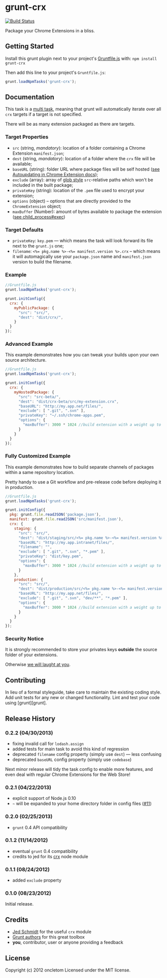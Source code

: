# grunt-crx

[![Build Status](https://secure.travis-ci.org/oncletom/grunt-crx.png?branch=master)](http://travis-ci.org/oncletom/grunt-crx)

Package your Chrome Extensions in a bliss.

## Getting Started
Install this grunt plugin next to your project's [Gruntfile.js](https://github.com/gruntjs/grunt/wiki/Getting-started) with: `npm install grunt-crx`

Then add this line to your project's `Gruntfile.js`:

```javascript
grunt.loadNpmTasks('grunt-crx');
```

## Documentation

This task is a [multi task](https://github.com/gruntjs/grunt/wiki/Creating-tasks), meaning that grunt will automatically iterate over all `crx` targets if a target is not specified.

There will be as many extension packaged as there are targets.

### Target Properties

* `src` (string, _mandatory_): location of a folder containing a Chrome Extension `manifest.json`;
* `dest` (string, _mandatory_): location of a folder where the `crx` file will be available;
* `baseURL` (string): folder URL where package files will be self hosted ([see Autoupdating in Chrome Extension docs](http://developer.chrome.com/extensions/autoupdate.html));
* `exclude` (array): array of [glob style](http://gruntjs.com/api/grunt.file#globbing-patterns) `src`-relative paths which won't be included in the built package;
* `privateKey` (string): location of the `.pem` file used to encrypt your extension;
* `options` (object) – options that are directly provided to the `ChromeExtension` object;
 * `maxBuffer` (Number): amount of bytes available to package the extension ([see child_process#exec](http://nodejs.org/docs/latest/api/child_process.html#child_process_child_process_exec_command_options_callback))

### Target Defaults

* `privateKey`: `key.pem` — which means the task will look forward its file next to the `grunt.js` one;
* `filename`: `<%= pkg.name %>-<%= manifest.version %>.crx` – which means it will automagically use your `package.json` name and `manifest.json` version to build the filename.

### Example

```javascript
//Gruntfile.js
grunt.loadNpmTasks('grunt-crx');

grunt.initConfig({
  crx: {
    myPublicPackage: {
      "src": "src/",
      "dest": "dist/crx/",
    }
  }
});
```

### Advanced Example

This example demonstrates how you can tweak your builds upon your own
source architecture.

```javascript
//Gruntfile.js
grunt.loadNpmTasks('grunt-crx');

grunt.initConfig({
  crx: {
    myHostedPackage: {
      "src": "src-beta/",
      "dest": "dist/crx-beta/src/my-extension.crx",
      "baseURL": "http://my.app.net/files/",
      "exclude": [ ".git", ".svn" ],
      "privateKey": "~/.ssh/chrome-apps.pem",
      "options": {
        "maxBuffer": 3000 * 1024 //build extension with a weight up to 3MB
      }
    }
  }
});
```

### Fully Customized Example

This example demonstrates how to build separate channels of packages
within a same repository location.

Pretty handy to use a Git workflow and pre-release code before deploying it
in production.

```javascript
//Gruntfile.js
grunt.loadNpmTasks('grunt-crx');

grunt.initConfig({
  pkg: grunt.file.readJSON('package.json'),
  manifest: grunt.file.readJSON('src/manifest.json'),
  crx: {
    staging: {
      "src": "src/",
      "dest": "dist/staging/src/<%= pkg.name %>-<%= manifest.version %>-dev.crx",
      "baseURL": "http://my.app.intranet/files/",
      "filename": "",
      "exclude": [ ".git", ".svn", "*.pem" ],
      "privateKey": "dist/key.pem",
      "options": {
        "maxBuffer": 3000 * 1024 //build extension with a weight up to 3MB
      }
    },
    production: {
      "src": "src/",
      "dest": "dist/production/src/<%= pkg.name %>-<%= manifest.version %>-dev.crx",
      "baseURL": "http://my.app.net/files/",
      "exclude": [ ".git", ".svn", "dev/**", "*.pem" ],
      "options": {
        "maxBuffer": 3000 * 1024 //build extension with a weight up to 3MB
      }
    }
  }
});
```

### Security Notice

It is strongly recommended to store your privates keys **outside**
the source folder of your extensions.

Otherwise [we will laught at you](http://it.slashdot.org/story/12/05/24/1717219/yahoo-includes-private-key-in-source-file-for-axis-chrome-extension).


## Contributing
In lieu of a formal styleguide, take care to maintain the existing coding style. Add unit tests for any new or changed functionality. Lint and test your code using [grunt][grunt].

## Release History

### 0.2.2 (04/30/2013)

* fixing invalid call for `lodash.assign`
* added tests for main task to avoid this kind of regression
* deprecated `filename` config property (simply use `dest`) — less confusing
* deprecated `baseURL` config property (simply use `codebase`)

Next minor release will tidy the task config to enable more features, and even
deal with regular Chrome Extensions for the Web Store!

### 0.2.1 (04/22/2013)

* explicit support of Node.js 0.10
* `~` will be expanded to your home directory folder in config files ([#11](https://github.com/oncletom/grunt-crx/pull/11))

### 0.2.0 (02/25/2013)

* `grunt` 0.4 API compatibility

### 0.1.2 (11/14/2012)

* eventual `grunt` 0.4 compatibility
* credits to jed for its [crx](https://npmjs.org/package/crx) node module

### 0.1.1 (08/24/2012)

* added `exclude` property

### 0.1.0 (08/23/2012)

Initial release.

## Credits

* [Jed Schmidt](http://who.jed.is) for the useful `crx` module
* [Grunt authors](http://gruntjs.com) for this great toolbox
* **you**, contributor, user or anyone providing a feedback

## License
Copyright (c) 2012 oncletom
Licensed under the MIT license.
